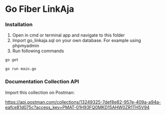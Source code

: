 # Go Fiber LinkAja

### Installation

1. Open in cmd or terminal app and navigate to this folder
2. Import go_linkaja.sql on your own database. For example using phpmyadmin
3. Run following commands

```bash
go get
```

```bash
go run main.go
```

### Documentation Collection API
Import this collection on Postman:

https://api.postman.com/collections/13249325-7def8e82-957e-409a-a94a-eafce81d075c?access_key=PMAT-01H93FQ0MKD15AHW0ZR1TH5V94
